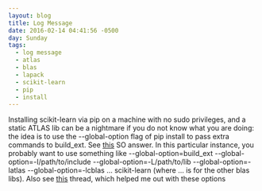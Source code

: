 ```yaml
---
layout: blog
title: Log Message
date: 2016-02-14 04:41:56 -0500
day: Sunday
tags:
  - log message
  - atlas
  - blas
  - lapack
  - scikit-learn
  - pip
  - install
---
```


Installing scikit-learn via pip on a machine with no sudo privileges, and a static ATLAS lib can be a nightmare if you do not know what you are doing: the idea is to use the --global-option flag of pip install to pass extra commands to build_ext. See [this](http://stackoverflow.com/a/22942120/525169) SO answer. In this particular instance, you probably want to use something like --global-option=build_ext --global-option=-I/path/to/include --global-option=-L/path/to/lib --global-option=-latlas --global-option=-lcblas ... scikit-learn (where ... is for the other blas libs). Also see [this](http://scikit-learn-general.narkive.com/FSKFd98i/on-building-scikit-learn-0-14-1-with-static-atlas-on-non-standard-location) thread, which helped me out with these options 